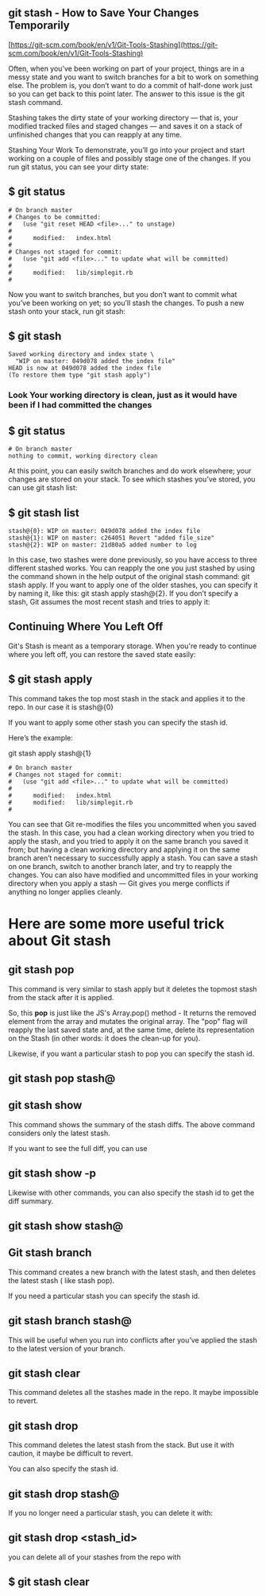 ## git stash - How to Save Your Changes Temporarily

[https://git-scm.com/book/en/v1/Git-Tools-Stashing](https://git-scm.com/book/en/v1/Git-Tools-Stashing)

Often, when you’ve been working on part of your project,
things are in a messy state and you want to switch branches for a bit to
 work on something else. The problem is, you don’t want to do a commit
of half-done work just so you can get back to this point later. The
answer to this issue is the git stash command.

Stashing takes the dirty state of your working directory —
 that is, your modified tracked files and staged changes — and saves it
on a stack of unfinished changes that you can reapply at any time.

Stashing Your Work
To demonstrate, you’ll go into your project and start working on a
couple of files and possibly stage one of the changes. If you run git
status, you can see your dirty state:

## $ git status

```
# On branch master
# Changes to be committed:
#   (use "git reset HEAD <file>..." to unstage)
#
#      modified:   index.html
#
# Changes not staged for commit:
#   (use "git add <file>..." to update what will be committed)
#
#      modified:   lib/simplegit.rb
#
```

Now you want to switch branches, but you don’t want to
commit what you’ve been working on yet; so you’ll stash the changes. To
push a new stash onto your stack, run git stash:

## $ git stash

```
Saved working directory and index state \
  "WIP on master: 049d078 added the index file"
HEAD is now at 049d078 added the index file
(To restore them type "git stash apply")
```

### Look Your working directory is clean, just as it would have been if I had committed the changes

## $ git status

```
# On branch master
nothing to commit, working directory clean
```

At this point, you can easily switch branches and do work
elsewhere; your changes are stored on your stack. To see which stashes
you’ve stored, you can use git stash list:

## $ git stash list

```
stash@{0}: WIP on master: 049d078 added the index file
stash@{1}: WIP on master: c264051 Revert "added file_size"
stash@{2}: WIP on master: 21d80a5 added number to log

```

In this case, two stashes were done previously, so you
have access to three different stashed works. You can reapply the one
you just stashed by using the command shown in the help output of the
original stash command: git stash apply. If you want to apply one of the
 older stashes, you can specify it by naming it, like this: git stash
apply stash@{2}. If you don’t specify a stash, Git assumes the most
recent stash and tries to apply it:

## Continuing Where You Left Off

Git's Stash is meant as a temporary storage. When you're
ready to continue where you left off, you can restore the saved state
easily:

## $ git stash apply

This command takes the top most stash in the stack and applies it to the repo. In our case it is stash@{0}

If you want to apply some other stash you can specify the stash id.

Here’s the example:

git stash apply stash@{1}

```
# On branch master
# Changes not staged for commit:
#   (use "git add <file>..." to update what will be committed)
#
#      modified:   index.html
#      modified:   lib/simplegit.rb
#
```

You can see that Git re-modifies the files you uncommitted
 when you saved the stash. In this case, you had a clean working
directory when you tried to apply the stash, and you tried to apply it
on the same branch you saved it from; but having a clean working
directory and applying it on the same branch aren’t necessary to
successfully apply a stash. You can save a stash on one branch, switch
to another branch later, and try to reapply the changes. You can also
have modified and uncommitted files in your working directory when you
apply a stash — Git gives you merge conflicts if anything no longer
applies cleanly.

# Here are some more useful trick about Git stash

## git stash pop

This command is very similar to stash apply but it deletes the topmost stash from the stack after it is applied.

So, this **pop** is just like the JS's
Array.pop() method - It returns the removed element from the array and
mutates the original array. The "pop" flag will reapply the last saved
state and, at the same time, delete its representation on the Stash (in
other words: it does the clean-up for you).

Likewise, if you want a particular stash to pop you can specify the stash id.

## git stash pop stash@

## git stash show

This command shows the summary of the stash diffs. The above command considers only the latest stash.

If you want to see the full diff, you can use

## git stash show -p

Likewise with other commands, you can also specify the stash id to get the diff summary.

## git stash show stash@

## Git stash branch

This command creates a new branch with the latest stash, and then deletes the latest stash ( like stash pop).

If you need a particular stash you can specify the stash id.

## git stash branch  stash@

This will be useful when you run into conflicts after you’ve applied the stash to the latest version of your branch.

## git stash clear

This command deletes all the stashes made in the repo. It maybe impossible to revert.

## git stash drop

This command deletes the latest stash from the stack. But use it with caution, it maybe be difficult to revert.

You can also specify the stash id.

## git stash drop stash@

If you no longer need a particular stash, you can delete it with:

## git stash drop <stash_id>

you can delete all of your stashes from the repo with

## $ git stash clear
